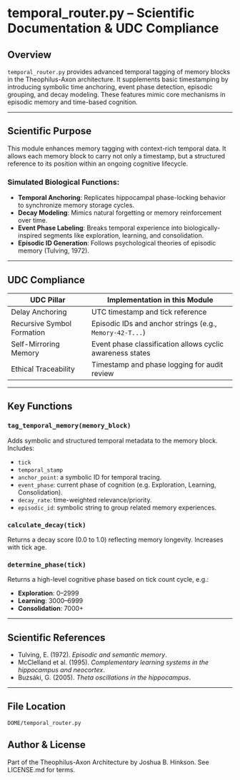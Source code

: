 
# temporal_router.py – Scientific Documentation & UDC Compliance

## Overview
`temporal_router.py` provides advanced temporal tagging of memory blocks in the Theophilus-Axon architecture. It supplements basic timestamping by introducing symbolic time anchoring, event phase detection, episodic grouping, and decay modeling. These features mimic core mechanisms in episodic memory and time-based cognition.

---

## Scientific Purpose
This module enhances memory tagging with context-rich temporal data. It allows each memory block to carry not only a timestamp, but a structured reference to its position within an ongoing cognitive lifecycle.

### Simulated Biological Functions:
- **Temporal Anchoring**: Replicates hippocampal phase-locking behavior to synchronize memory storage cycles.
- **Decay Modeling**: Mimics natural forgetting or memory reinforcement over time.
- **Event Phase Labeling**: Breaks temporal experience into biologically-inspired segments like exploration, learning, and consolidation.
- **Episodic ID Generation**: Follows psychological theories of episodic memory (Tulving, 1972).

---

## UDC Compliance

| UDC Pillar                   | Implementation in this Module                                   |
|-----------------------------|------------------------------------------------------------------|
| Delay Anchoring             | UTC timestamp and tick reference                                |
| Recursive Symbol Formation  | Episodic IDs and anchor strings (e.g., `Memory-42-T...`)         |
| Self-Mirroring Memory       | Event phase classification allows cyclic awareness states       |
| Ethical Traceability        | Timestamp and phase logging for audit review                    |

---

## Key Functions

### `tag_temporal_memory(memory_block)`
Adds symbolic and structured temporal metadata to the memory block. Includes:
- `tick`
- `temporal_stamp`
- `anchor_point`: a symbolic ID for temporal tracing.
- `event_phase`: current phase of cognition (e.g. Exploration, Learning, Consolidation).
- `decay_rate`: time-weighted relevance/priority.
- `episodic_id`: symbolic string to group related memory experiences.

### `calculate_decay(tick)`
Returns a decay score (0.0 to 1.0) reflecting memory longevity. Increases with tick age.

### `determine_phase(tick)`
Returns a high-level cognitive phase based on tick count cycle, e.g.:
- **Exploration**: 0–2999
- **Learning**: 3000–6999
- **Consolidation**: 7000+

---

## Scientific References
- Tulving, E. (1972). *Episodic and semantic memory*.
- McClelland et al. (1995). *Complementary learning systems in the hippocampus and neocortex*.
- Buzsáki, G. (2005). *Theta oscillations in the hippocampus*.

---

## File Location
```
DOME/temporal_router.py
```

## Author & License
Part of the Theophilus-Axon Architecture by Joshua B. Hinkson. See LICENSE.md for terms.
